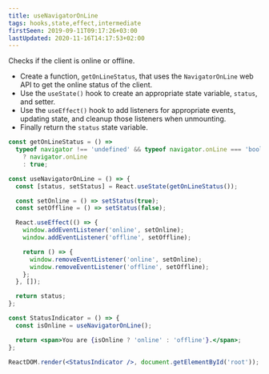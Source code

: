```yaml
---
title: useNavigatorOnLine
tags: hooks,state,effect,intermediate
firstSeen: 2019-09-11T09:17:26+03:00
lastUpdated: 2020-11-16T14:17:53+02:00
---
```


Checks if the client is online or offline.

- Create a function, `getOnLineStatus`, that uses the `NavigatorOnLine` web API to get the online status of the client.
- Use the `useState()` hook to create an appropriate state variable, `status`, and setter.
- Use the `useEffect()` hook to add listeners for appropriate events, updating state, and cleanup those listeners when unmounting.
- Finally return the `status` state variable.

```jsx
const getOnLineStatus = () =>
  typeof navigator !== 'undefined' && typeof navigator.onLine === 'boolean'
    ? navigator.onLine
    : true;

const useNavigatorOnLine = () => {
  const [status, setStatus] = React.useState(getOnLineStatus());

  const setOnline = () => setStatus(true);
  const setOffline = () => setStatus(false);

  React.useEffect(() => {
    window.addEventListener('online', setOnline);
    window.addEventListener('offline', setOffline);

    return () => {
      window.removeEventListener('online', setOnline);
      window.removeEventListener('offline', setOffline);
    };
  }, []);

  return status;
};
```

```jsx
const StatusIndicator = () => {
  const isOnline = useNavigatorOnLine();

  return <span>You are {isOnline ? 'online' : 'offline'}.</span>;
};

ReactDOM.render(<StatusIndicator />, document.getElementById('root'));
```
